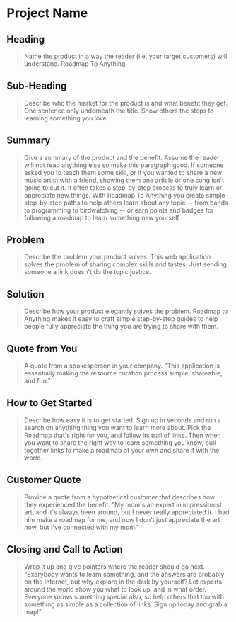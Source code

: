 # Project Name #

<!-- 
> This material was originally posted [here](http://www.quora.com/What-is-Amazons-approach-to-product-development-and-product-management). It is reproduced here for posterities sake.

There is an approach called "working backwards" that is widely used at Amazon. They work backwards from the customer, rather than starting with an idea for a product and trying to bolt customers onto it. While working backwards can be applied to any specific product decision, using this approach is especially important when developing new products or features.

For new initiatives a product manager typically starts by writing an internal press release announcing the finished product. The target audience for the press release is the new/updated product's customers, which can be retail customers or internal users of a tool or technology. Internal press releases are centered around the customer problem, how current solutions (internal or external) fail, and how the new product will blow away existing solutions.

If the benefits listed don't sound very interesting or exciting to customers, then perhaps they're not (and shouldn't be built). Instead, the product manager should keep iterating on the press release until they've come up with benefits that actually sound like benefits. Iterating on a press release is a lot less expensive than iterating on the product itself (and quicker!).

If the press release is more than a page and a half, it is probably too long. Keep it simple. 3-4 sentences for most paragraphs. Cut out the fat. Don't make it into a spec. You can accompany the press release with a FAQ that answers all of the other business or execution questions so the press release can stay focused on what the customer gets. My rule of thumb is that if the press release is hard to write, then the product is probably going to suck. Keep working at it until the outline for each paragraph flows. 

Oh, and I also like to write press-releases in what I call "Oprah-speak" for mainstream consumer products. Imagine you're sitting on Oprah's couch and have just explained the product to her, and then you listen as she explains it to her audience. That's "Oprah-speak", not "Geek-speak".

Once the project moves into development, the press release can be used as a touchstone; a guiding light. The product team can ask themselves, "Are we building what is in the press release?" If they find they're spending time building things that aren't in the press release (overbuilding), they need to ask themselves why. This keeps product development focused on achieving the customer benefits and not building extraneous stuff that takes longer to build, takes resources to maintain, and doesn't provide real customer benefit (at least not enough to warrant inclusion in the press release).
 -->
 
## Heading ##
  > Name the product in a way the reader (i.e. your target customers) will understand.
  Roadmap To Anything

## Sub-Heading ##
  > Describe who the market for the product is and what benefit they get. One sentence only underneath the title.
  Show others the steps to learning something you love.

## Summary ##
  > Give a summary of the product and the benefit. Assume the reader will not read anything else so make this paragraph good.
  If someone asked you to teach them some skill, or if you wanted to share a new music artist with a friend, showing them one article or one song isn't going to cut it. It often takes a step-by-step process to truly learn or appreciate new things. With Roadmap To Anything you create simple step-by-step paths to help others learn about any topic -- from bands to programming to birdwatching -- or earn points and badges for following a roadmap to learn something new yourself.

## Problem ##
  > Describe the problem your product solves.
  This web application solves the problem of sharing complex skills and tastes. Just sending someone a link doesn't do the topic justice.

## Solution ##
  > Describe how your product elegantly solves the problem.
  Roadmap to Anything makes it easy to craft simple step-by-step guides to help people fully appreciate the thing you are trying to share with them.

## Quote from You ##
  > A quote from a spokesperson in your company.
  "This application is essentially making the resource curation process simple, shareable, and fun."

## How to Get Started ##
  > Describe how easy it is to get started.
  Sign up in seconds and run a search on anything thing you want to learn more about. Pick the Roadmap that's right for you, and follow its trail of links. Then when you want to share the right way to learn something you know, pull together links to make a roadmap of your own and share it with the world. 

## Customer Quote ##
  > Provide a quote from a hypothetical customer that describes how they experienced the benefit.
  "My mom's an expert in impressionist art, and it's always been around, but I never really appreciated it. I had him make a roadmap for me, and now I don't just appreciate the art now, but I've connected with my mom."

## Closing and Call to Action ##
  > Wrap it up and give pointers where the reader should go next.
  "Exerybody wants to learn something, and the answers are probably on the Internet, but why explore in the dark by yourself? Let experts around the world show you what to look up, and in what order. Everyone knows something special also, so help others that too with something as simple as a collection of links. Sign up today and grab a map!"

